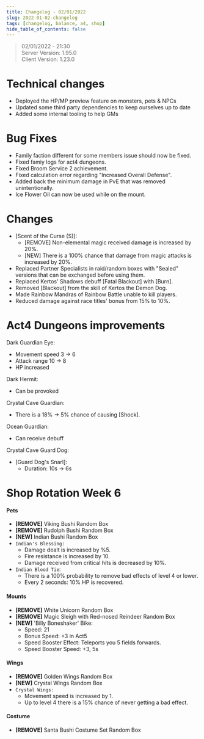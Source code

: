 ```yaml
---
title: Changelog - 02/01/2022
slug: 2022-01-02-changelog
tags: [changelog, balance, a4, shop]
hide_table_of_contents: false
---
```


> 02/01/2022 - 21:30  
> Server Version: 1.95.0  
> Client Version: 1.23.0

# Technical changes
- Deployed the HP/MP preview feature on monsters, pets & NPCs
- Updated some third party dependencies to keep ourselves up to date
- Added some internal tooling to help GMs

# Bug Fixes
- Family faction different for some members issue should now be fixed.
- Fixed famiy logs for act4 dungeons.
- Fixed Broom Service 2 achievement.
- Fixed calculation error regarding "Increased Overall Defense".
- Added back the minimum damage in PvE that was removed unintentionally.
- Ice Flower Oil can now be used while on the mount.

# Changes
- [Scent of the Curse (S)]:
  - [REMOVE] Non-elemental magic received damage is increased by 20%.
  - [NEW] There is a 100% chance that damage from magic attacks is increased by 20%.
- Replaced Partner Specialists in raid/random boxes with "Sealed" versions that can be exchanged before using them.
- Replaced Kertos' Shadows debuff [Fatal Blackout] with [Burn].
- Removed [Blackout] from the skill of Kertos the Demon Dog.
- Made Rainbow Mandras of Rainbow Battle unable to kill players.
- Reduced damage against race titles' bonus from 15% to 10%. 


# Act4 Dungeons improvements

Dark Guardian Eye:
- Movement speed 3 -> 6
- Attack range 10 -> 8
- HP increased

Dark Hermit:
- Can be provoked

Crystal Cave Guardian:
- There is a 18% -> 5% chance of causing [Shock].

Ocean Guardian:
- Can receive debuff

Crystal Cave Guard Dog:
- [Guard Dog's Snarl]:
  - Duration: 10s -> 6s

# Shop Rotation Week 6 

#### Pets
- **[REMOVE]** Viking Bushi Random Box
- **[REMOVE]** Rudolph Bushi Random Box
- **[NEW]** Indian Bushi Random Box
- `Indian's Blessing:`
  - Damage dealt is increased by %5.
  - Fire resistance is increased by 10.
  - Damage received from critical hits is decreased by 10%.
- `Indian Blood Tie`:
  - There is a 100% probability to remove bad effects of level 4 or lower.
  - Every 2 seconds: 10% HP is recovered.

#### Mounts
- **[REMOVE]** White Unicorn Random Box
- **[REMOVE]** Magic Sleigh with Red-nosed Reindeer Random Box
- **[NEW]** 'Billy Boneshaker' Bike:
  - Speed: 21
  - Bonus Speed: +3 in Act5
  - Speed Booster Effect: Teleports you 5 fields forwards.
  - Speed Booster Speed: +3, 5s

#### Wings
- **[REMOVE]** Golden Wings Random Box
- **[NEW]** Crystal Wings Random Box
- `Crystal Wings:`
  - Movement speed is increased by 1.
  - Up to level 4 there is a 15% chance of never getting a bad effect.

#### Costume
- **[REMOVE]** Santa Bushi Costume Set Random Box